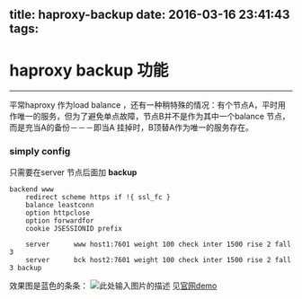 title: haproxy-backup
date: 2016-03-16 23:41:43
tags:
---
# haproxy backup 功能
 ---
 平常haproxy 作为load balance ，还有一种稍特殊的情况：有个节点A，平时用作唯一的服务，但为了避免单点故障，节点B并不是作为其中一个balance 节点，而是充当A的备份－－－即当A 挂掉时，B顶替A作为唯一的服务存在。
 
### simply config
只需要在server 节点后面加 **backup**

    
    backend www
        redirect scheme https if !{ ssl_fc }
        balance leastconn
        option httpclose
        option forwardfor
        cookie JSESSIONID prefix
        
        server      www host1:7601 weight 100 check inter 1500 rise 2 fall 3 
        server      bck host2:7601 weight 100 check inter 1500 rise 2 fall 3 backup 

效果图是蓝色的条条：
![此处输入图片的描述][1]
见[官网demo][2]


  [1]: http://7xk67t.com1.z0.glb.clouddn.com/backup.png
  [2]: http://demo.haproxy.org/
